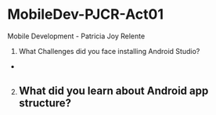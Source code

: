 # MobileDev-PJCR-Act01
Mobile Development - Patricia Joy Relente

1. What Challenges did you face installing Android Studio?
  -

2. What did you learn about Android app structure?
   -
